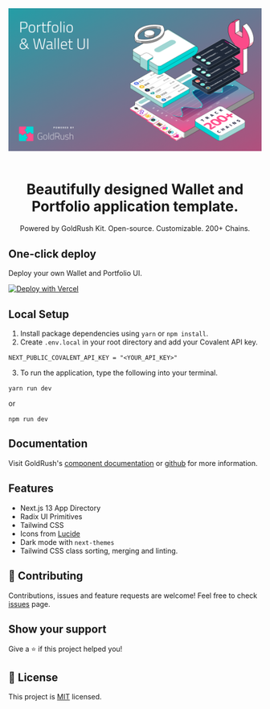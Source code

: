 <div align="center">
  <a href="https://www.covalenthq.com/products/goldrush/" target="_blank">
  <picture>
    <source media="(prefers-color-scheme: dark)" srcset="https://raw.githubusercontent.com/covalenthq/goldrush-wallet-portfolio-ui/main/static/grk-wallet-banner.png">
    <img alt="GoldRush Portfolio & Wallet UI template" src="https://raw.githubusercontent.com/covalenthq/goldrush-wallet-portfolio-ui/main/static/grk-wallet-banner.png" width="680"/>
  </picture>
  </a>
</div>

<br/>

<h1 align="center">Beautifully designed Wallet and Portfolio application template.</h1>

<div align="center">
Powered by GoldRush Kit. Open-source. Customizable. 200+ Chains.
</div>

## One-click deploy

Deploy your own Wallet and Portfolio UI.

[![Deploy with Vercel](https://vercel.com/button)](https://vercel.com/new/clone?repository-url=https%3A%2F%2Fgithub.com%2Fcovalenthq%goldrush-wallet-portfolio-ui&env=NEXT_PUBLIC_COVALENT_API_KEY&envDescription=Visit%20Covalent%20to%20sign%20up%20for%20an%20API%20key&envLink=https%3A%2F%2Fwww.covalenthq.com%2Fplatform%2Fauth%2Fregister%2F)

## Local Setup

1. Install package dependencies using `yarn` or `npm install`.
2. Create `.env.local` in your root directory and add your Covalent API key.
```
NEXT_PUBLIC_COVALENT_API_KEY = "<YOUR_API_KEY>"
```
3. To run the application, type the following into your terminal.
```
yarn run dev
```
or
```
npm run dev
```

## Documentation

Visit GoldRush's [component documentation](https://www.covalenthq.com/docs/unified-api/goldrush/kit/gold-rush-provider/) or [github](https://github.com/covalenthq/goldrush-kit)  for more information.

## Features

- Next.js 13 App Directory
- Radix UI Primitives
- Tailwind CSS
- Icons from [Lucide](https://lucide.dev)
- Dark mode with `next-themes`
- Tailwind CSS class sorting, merging and linting.


## 🤝 Contributing

Contributions, issues and feature requests are welcome!
Feel free to check <a href="https://github.com/covalenthq/goldrush-wallet-portfolio-ui/issues">issues</a> page.

## Show your support

Give a ⭐️ if this project helped you!



## 📝 License

This project is <a href="https://github.com/covalenthq/goldrush-wallet-portfolio-ui/blob/main/LICENSE">MIT</a> licensed.

